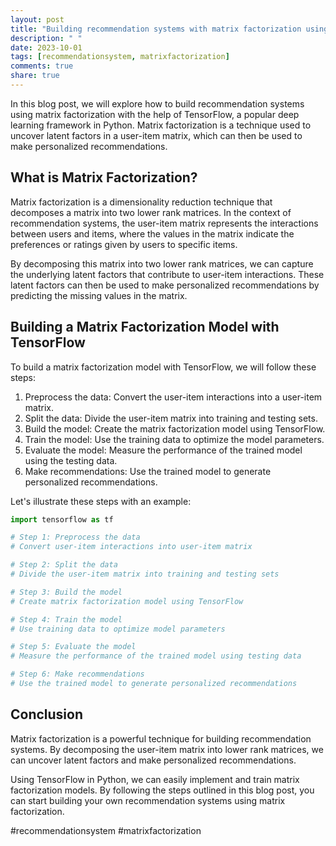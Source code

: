 ```yaml
---
layout: post
title: "Building recommendation systems with matrix factorization using TensorFlow in Python"
description: " "
date: 2023-10-01
tags: [recommendationsystem, matrixfactorization]
comments: true
share: true
---
```


In this blog post, we will explore how to build recommendation systems using matrix factorization with the help of TensorFlow, a popular deep learning framework in Python. Matrix factorization is a technique used to uncover latent factors in a user-item matrix, which can then be used to make personalized recommendations.

## What is Matrix Factorization?

Matrix factorization is a dimensionality reduction technique that decomposes a matrix into two lower rank matrices. In the context of recommendation systems, the user-item matrix represents the interactions between users and items, where the values in the matrix indicate the preferences or ratings given by users to specific items.

By decomposing this matrix into two lower rank matrices, we can capture the underlying latent factors that contribute to user-item interactions. These latent factors can then be used to make personalized recommendations by predicting the missing values in the matrix.

## Building a Matrix Factorization Model with TensorFlow

To build a matrix factorization model with TensorFlow, we will follow these steps:

1. Preprocess the data: Convert the user-item interactions into a user-item matrix.
2. Split the data: Divide the user-item matrix into training and testing sets.
3. Build the model: Create the matrix factorization model using TensorFlow.
4. Train the model: Use the training data to optimize the model parameters.
5. Evaluate the model: Measure the performance of the trained model using the testing data.
6. Make recommendations: Use the trained model to generate personalized recommendations.

Let's illustrate these steps with an example:

```python
import tensorflow as tf

# Step 1: Preprocess the data
# Convert user-item interactions into user-item matrix

# Step 2: Split the data
# Divide the user-item matrix into training and testing sets

# Step 3: Build the model
# Create matrix factorization model using TensorFlow

# Step 4: Train the model
# Use training data to optimize model parameters

# Step 5: Evaluate the model
# Measure the performance of the trained model using testing data

# Step 6: Make recommendations
# Use the trained model to generate personalized recommendations
```

## Conclusion

Matrix factorization is a powerful technique for building recommendation systems. By decomposing the user-item matrix into lower rank matrices, we can uncover latent factors and make personalized recommendations.

Using TensorFlow in Python, we can easily implement and train matrix factorization models. By following the steps outlined in this blog post, you can start building your own recommendation systems using matrix factorization.

#recommendationsystem #matrixfactorization